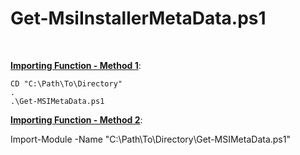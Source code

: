 <h1>Get-MsiInstallerMetaData.ps1</h1><br />

<b><ins>Importing Function - Method 1</ins></b>:<br />

<code>CD "C:\Path\To\Directory"</code><br />
<code>. .\Get-MSIMetaData.ps1</code>

<b><ins>Importing Function - Method 2</ins></b>:<br />

Import-Module -Name "C:\Path\To\Directory\Get-MSIMetaData.ps1"

